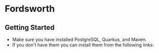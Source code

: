 # Fordsworth
## Getting Started
- Make sure you have installed PostgreSQL, Quarkus, and Maven.
- If you don't have them you can install them from the following links:
